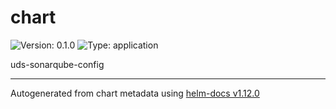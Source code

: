 # chart

![Version: 0.1.0](https://img.shields.io/badge/Version-0.1.0-informational?style=flat-square) ![Type: application](https://img.shields.io/badge/Type-application-informational?style=flat-square)

uds-sonarqube-config

----------------------------------------------
Autogenerated from chart metadata using [helm-docs v1.12.0](https://github.com/norwoodj/helm-docs/releases/v1.12.0)
